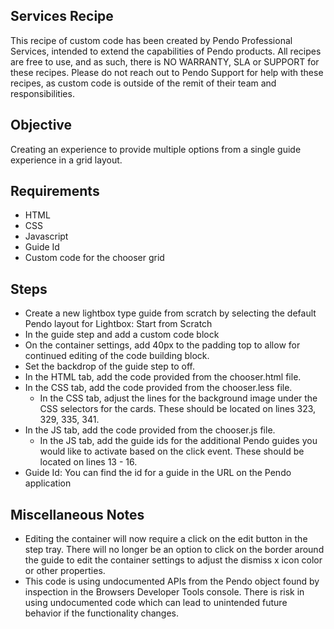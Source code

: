 ## Services Recipe
This recipe of custom code has been created by Pendo Professional Services, intended to extend the capabilities of Pendo products. All recipes are free to use, and as such, there is NO WARRANTY, SLA or SUPPORT for these recipes. Please do not reach out to Pendo Support for help with these recipes, as custom code is outside of the remit of their team and responsibilities.

## Objective
Creating an experience to provide multiple options from a single guide experience in a grid layout.

## Requirements
- HTML
- CSS
- Javascript
- Guide Id
- Custom code for the chooser grid

## Steps
- Create a new lightbox type guide from scratch by selecting the default Pendo layout for Lightbox: Start from Scratch
- In the guide step and add a custom code block
- On the container settings, add 40px to the padding top to allow for continued editing of the code building block.
- Set the backdrop of the guide step to off.
- In the HTML tab, add the code provided from the chooser.html file.
- In the CSS tab, add the code provided from the chooser.less file.
    - In the CSS tab, adjust the lines for the background image under the CSS selectors for the cards. These should be located on lines 323, 329, 335, 341. 
- In the JS tab, add the code provided from the chooser.js file.
    - In the JS tab, add the guide ids for the additional Pendo guides you would like to activate based on the click event. These should be located on lines 13 - 16.
- Guide Id: You can find the id for a guide in the URL on the Pendo application

## Miscellaneous Notes
- Editing the container will now require a click on the edit button in the step tray. There will no longer be an option to click on the border around the guide to edit the container settings to adjust the dismiss x icon color or other properties.
- This code is using undocumented APIs from the Pendo object found by inspection in the Browsers Developer Tools console. There is risk in using undocumented code which can lead to unintended future behavior if the functionality changes.

